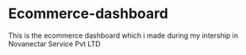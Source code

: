 # Ecommerce-dashboard
This is the ecommerce dashboard which i made during my intership in Novanectar Service Pvt LTD

